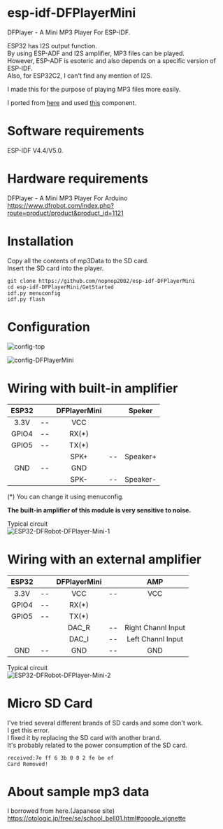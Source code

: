 # esp-idf-DFPlayerMini
DFPlayer - A Mini MP3 Player For ESP-IDF.   

ESP32 has I2S output function.   
By using ESP-ADF and I2S amplifier, MP3 files can be played.   
However, ESP-ADF is esoteric and also depends on a specific version of ESP-IDF.   
Also, for ESP32C2, I can't find any mention of I2S.   

I made this for the purpose of playing MP3 files more easily.   

I ported from [here](https://github.com/DFRobot/DFRobotDFPlayerMini) and used [this](https://github.com/nopnop2002/esp-idf-serial) component.

# Software requirements
ESP-IDF V4.4/V5.0.   

# Hardware requirements
DFPlayer - A Mini MP3 Player For Arduino https://www.dfrobot.com/index.php?route=product/product&product_id=1121   

# Installation
Copy all the contents of mp3Data to the SD card.   
Insert the SD card into the player.   

```Shell
git clone https://github.com/nopnop2002/esp-idf-DFPlayerMini
cd esp-idf-DFPlayerMini/GetStarted
idf.py menuconfig
idf.py flash
```

# Configuration

![config-top](https://user-images.githubusercontent.com/6020549/213992858-400a5d6d-0165-4394-9d3d-a84ef93270f1.jpg)

![config-DFPlayerMini](https://user-images.githubusercontent.com/6020549/213992853-8a2c9466-00a2-4981-af66-aea1bfc5b76b.jpg)


# Wiring with built-in amplifier
|ESP32||DFPlayerMini||Speker|
|:-:|:-:|:-:|:-:|:-:|
|3.3V|--|VCC|||
|GPIO4|--|RX(*)|||
|GPIO5|--|TX(*)|||
|||SPK+|--|Speaker+|
|GND|--|GND|||
|||SPK-|--|Speaker-|

(*) You can change it using menuconfig.   

__The built-in amplifier of this module is very sensitive to noise.__   

Typical circuit   
![ESP32-DFRobot-DFPlayer-Mini-1](https://user-images.githubusercontent.com/6020549/213993262-ed8a3f7a-add9-48e2-b618-0d4ecce669bc.jpg)


# Wiring with an external amplifier
|ESP32||DFPlayerMini||AMP|
|:-:|:-:|:-:|:-:|:-:|
|3.3V|--|VCC|--|VCC|
|GPIO4|--|RX(*)|||
|GPIO5|--|TX(*)|||
|||DAC_R|--|Right Channl Input|
|||DAC_I|--|Left Channl Input|
|GND|--|GND|--|GND|

Typical circuit   
![ESP32-DFRobot-DFPlayer-Mini-2](https://user-images.githubusercontent.com/6020549/213993306-7e591d0a-bfb6-42ce-bd71-62b3feef8a9c.jpg)

# Micro SD Card
I've tried several different brands of SD cards and some don't work.   
I get this error.   
I fixed it by replacing the SD card with another brand.   
It's probably related to the power consumption of the SD card.   
```
received:7e ff 6 3b 0 0 2 fe be ef
Card Removed!
```

# About sample mp3 data
I borrowed from here.(Japanese site)   
https://otologic.jp/free/se/school_bell01.html#google_vignette
